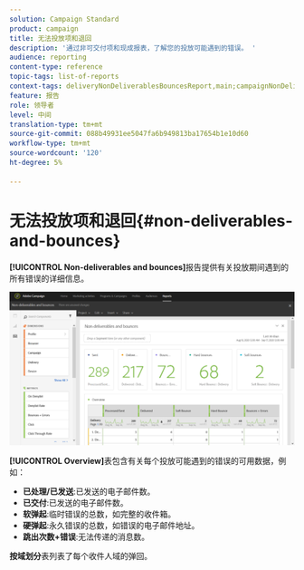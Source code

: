 ```yaml
---
solution: Campaign Standard
product: campaign
title: 无法投放项和退回
description: '通过非可交付项和现成报表，了解您的投放可能遇到的错误。 '
audience: reporting
content-type: reference
topic-tags: list-of-reports
context-tags: deliveryNonDeliverablesBouncesReport,main;campaignNonDeliverablesBouncesReport,main;programNonDeliverablesBouncesReport,main
feature: 报告
role: 领导者
level: 中间
translation-type: tm+mt
source-git-commit: 088b49931ee5047fa6b949813ba17654b1e10d60
workflow-type: tm+mt
source-wordcount: '120'
ht-degree: 5%

---
```



# 无法投放项和退回{#non-deliverables-and-bounces}

**[!UICONTROL Non-deliverables and bounces]**&#x200B;报告提供有关投放期间遇到的所有错误的详细信息。

![](assets/delivery_reports_7.png)

**[!UICONTROL Overview]**&#x200B;表包含有关每个投放可能遇到的错误的可用数据，例如：

* **已处理/已发送**:已发送的电子邮件数。
* **已交付**:已发送的电子邮件数。
* **软弹起**:临时错误的总数，如完整的收件箱。
* **硬弹起**:永久错误的总数，如错误的电子邮件地址。
* **跳出次数+错误**:无法传递的消息数。

**按域划分**&#x200B;表列表了每个收件人域的弹回。
